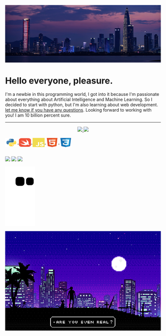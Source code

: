<img src="./banner.png" alt="name banner" />

<div>
  <h1>Hello everyone, pleasure.</h1>
  <p>I'm a newbie in this programming world, I got into it because I'm passionate about everything about Artificial Intelligence and Machine Learning. So I decided to start with python, but I'm also learning about web development. <a href = "mailto:businessmoura@outlook.com">let me know if you have any questions</a>. Looking forward to working with you! I am 10 billion percent sure.</p> 
</div>

<hr>

<div align="center">
  <a href="https://github.com/marcodmoura">
  <img height="160em" src="https://github-readme-stats.vercel.app/api?username=marcodmoura&show_icons=true&theme=tokyonight&include_all_commits=true&count_private=true"/>
  <img height="160em" src="https://github-readme-stats.vercel.app/api/top-langs/?username=marcodmoura&layout=compact&langs_count=7&theme=tokyonight"/>
</div>
  
<div style="display: inline_block"><br>
  <img align="center" alt="marco-Python" height="30" width="40" src="https://raw.githubusercontent.com/devicons/devicon/master/icons/python/python-original.svg">
  <img align="center" alt="marco-Swift" height="30" width="40" src="https://raw.githubusercontent.com/devicons/devicon/master/icons/swift/swift-original.svg">
  <img align="center" alt="marco-Js" height="30" width="40" src="https://raw.githubusercontent.com/devicons/devicon/master/icons/javascript/javascript-plain.svg">
  <img align="center" alt="marco-HTML" height="30" width="40" src="https://raw.githubusercontent.com/devicons/devicon/master/icons/html5/html5-original.svg">
  <img align="center" alt="marco-CSS" height="30" width="40" src="https://raw.githubusercontent.com/devicons/devicon/master/icons/css3/css3-original.svg">
  <!--<img align="right" alt="marco-pic" height="150" style="border-radius:50px;" src="https://avatars.githubusercontent.com/u/62751631?v=4">-->
</div>
  
##
  
<div>
  <!--<a href="https://www.youtube.com/" target="_blank"><img src="https://img.shields.io/badge/YouTube-FF0000?style=for-the-badge&logo=youtube&logoColor=white" target="_blank"></a>
  <a href="https://instagram.com/" target="_blank"><img src="https://img.shields.io/badge/-Instagram-%23E4405F?style=for-the-badge&logo=instagram&logoColor=white" target="_blank"></a>-->
 	<a href="https://www.twitter.com/" target="_blank"><img src="https://img.shields.io/badge/Twitter-1DA1F2?style=for-the-badge&logo=twitter&logoColor=white" target="_blank"></a>
  <a href="https://www.linkedin.com/in/marco-moura-801a584b/" target="_blank"><img src="https://img.shields.io/badge/-LinkedIn-%230077B5?style=for-the-badge&logo=linkedin&logoColor=white" target="_blank"></a>
  <a href = "mailto:businessmoura@outlook.com"><img src="https://img.shields.io/badge/-Email-%23333?style=for-the-badge&logo=microsoft&logoColor=white" target="_blank"></a>
  <!--<a href="marco" target="_blank"><img src="https://img.shields.io/badge/微信-2DC100?style=for-the-badge&logo=wechat&logoColor=white" target="_blank"></a>-->
 
  ![Snake animation](https://github.com/marcodmoura/marcodmoura/blob/output/github-contribution-grid-snake.svg) 
</div>
  
<div align="center">
  <img src="./banner.gif" alt="name banner" />
</div>
  
